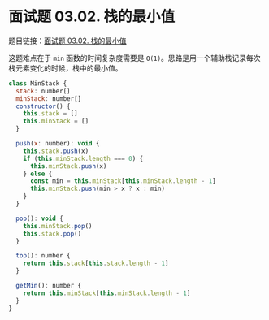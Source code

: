 # 面试题 03.02. 栈的最小值

题目链接：[面试题 03.02. 栈的最小值](https://leetcode.cn/problems/min-stack-lcci/description/)

这题难点在于 `min` 函数的时间复杂度需要是 `O(1)`。思路是用一个辅助栈记录每次栈元素变化的时候，栈中的最小值。

```js
class MinStack {
  stack: number[]
  minStack: number[]
  constructor() {
    this.stack = []
    this.minStack = []
  }

  push(x: number): void {
    this.stack.push(x)
    if (this.minStack.length === 0) {
      this.minStack.push(x)
    } else {
      const min = this.minStack[this.minStack.length - 1]
      this.minStack.push(min > x ? x : min)
    }
  }

  pop(): void {
    this.minStack.pop()
    this.stack.pop()
  }

  top(): number {
    return this.stack[this.stack.length - 1]
  }

  getMin(): number {
    return this.minStack[this.minStack.length - 1]
  }
}
```
